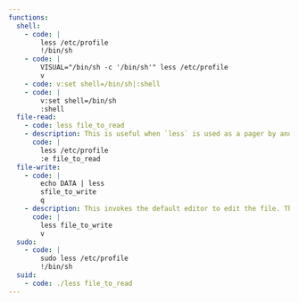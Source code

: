 ```yaml
---
functions:
  shell:
    - code: |
        less /etc/profile
        !/bin/sh
    - code: |
        VISUAL="/bin/sh -c '/bin/sh'" less /etc/profile
        v
    - code: v:set shell=/bin/sh|:shell
    - code: |
        v:set shell=/bin/sh
        :shell
  file-read:
    - code: less file_to_read
    - description: This is useful when `less` is used as a pager by another binary to read a different file.
      code: |
        less /etc/profile
        :e file_to_read
  file-write:
    - code: |
        echo DATA | less
        sfile_to_write
        q
    - description: This invokes the default editor to edit the file. The file must exist.
      code: |
        less file_to_write
        v
  sudo:
    - code: |
        sudo less /etc/profile
        !/bin/sh
  suid:
    - code: ./less file_to_read
---
```

